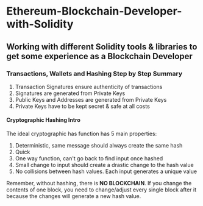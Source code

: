 # Ethereum-Blockchain-Developer-with-Solidity

## Working with different Solidity tools & libraries to get some experience as a Blockchain Developer


### Transactions, Wallets and Hashing Step by Step Summary

1. Transaction Signatures ensure authenticity of transactions
2. Signatures are generated from Private Keys
3. Public Keys and Addresses are generated from Private Keys
4. Private Keys have to be kept secret & safe at all costs


#### Cryptographic Hashing Intro

The ideal cryptographic has function has 5 main properties:

1. Deterministic, same message should always create the same hash
2. Quick
3. One way function, can't go back to find input once hashed
4. Small change to input should create a drastic change to the hash value
5. No collisions between hash values. Each input generates a unique value

Remember, without hashing, there is **NO BLOCKCHAIN**. If you change the contents of one block, you need to change/adjust every single block after it because the changes will generate a new hash value.